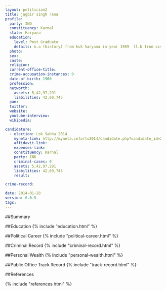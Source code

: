 ```yaml
---
layout: politician2
title: jagbir singh rana
profile: 
  party: IND
  constituency: Karnal
  state: Haryana
  education: 
    level: Post Graduate
    details: m.a (history) from kuk haryana in year 1989  ll.b from ccsu  meerut (u.p) in year 212
  photo: 
  sex: 
  caste: 
  religion: 
  current-office-title: 
  crime-accusation-instances: 0
  date-of-birth: 1960
  profession: 
  networth: 
    assets: 5,42,97,291
    liabilities: 42,69,745
  pan: 
  twitter: 
  website: 
  youtube-interview: 
  wikipedia: 

candidature: 
  - election: Lok Sabha 2014
    myneta-link: http://myneta.info/ls2014/candidate.php?candidate_id=2036
    affidavit-link: 
    expenses-link: 
    constituency: Karnal 
    party: IND
    criminal-cases: 0
    assets: 5,42,97,291
    liabilities: 42,69,745
    result:  

crime-record: 

date: 2014-01-28
version: 0.0.5
tags: 
---
```

##Summary


##Education
{% include "education.html" %}


##Political Career
{% include "political-career.html" %}


##Criminal Record
{% include "criminal-record.html" %}


##Personal Wealth
{% include "personal-wealth.html" %}


##Public Office Track Record
{% include "track-record.html" %}


##References


{% include "references.html" %}